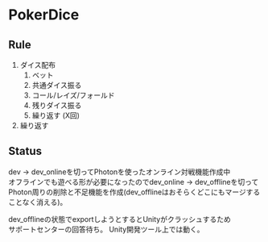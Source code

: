 # PokerDice
## Rule
1. ダイス配布
   1. ベット
   2. 共通ダイス振る
   3. コール/レイズ/フォールド
   4. 残りダイス振る
   5. 繰り返す (X回)
2. 繰り返す

## Status
dev -> dev_onlineを切ってPhotonを使ったオンライン対戦機能作成中  
オフラインでも遊べる形が必要になったのでdev_online -> dev_offlineを切って  
Photon周りの削除と不足機能を作成(dev_offlineはおそらくどこにもマージすることなく消える)。  

dev_offlineの状態でexportしようとするとUnityがクラッシュするため  
サポートセンターの回答待ち。
Unity開発ツール上では動く。